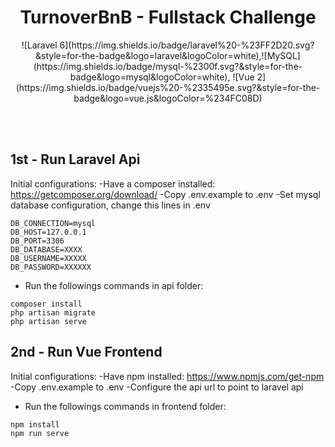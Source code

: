 <p align="center">
  <h1 align="center"> TurnoverBnB - Fullstack Challenge </h1>
  <p align="center"> ![Laravel 6](https://img.shields.io/badge/laravel%20-%23FF2D20.svg?&style=for-the-badge&logo=laravel&logoColor=white),![MySQL](https://img.shields.io/badge/mysql-%2300f.svg?&style=for-the-badge&logo=mysql&logoColor=white), ![Vue 2](https://img.shields.io/badge/vuejs%20-%2335495e.svg?&style=for-the-badge&logo=vue.js&logoColor=%234FC08D) </p>
</p>
<br>
<br>

## 1st - Run Laravel Api

Initial configurations:
-Have a composer installed: https://getcomposer.org/download/
-Copy .env.example to .env
-Set mysql database configuration, change this lines in .env

```
DB_CONNECTION=mysql
DB_HOST=127.0.0.1
DB_PORT=3306
DB_DATABASE=XXXX
DB_USERNAME=XXXXX
DB_PASSWORD=XXXXXX
```

- Run the followings commands in api folder:

```
composer install
php artisan migrate
php artisan serve
```

## 2nd - Run Vue Frontend

Initial configurations:
-Have npm installed: https://www.npmjs.com/get-npm
-Copy .env.example to .env
-Configure the api url to point to laravel api

- Run the followings commands in frontend folder:

```
npm install
npm run serve
```
